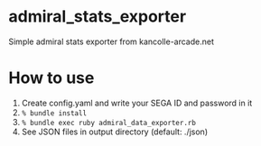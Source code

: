 # admiral_stats_exporter

Simple admiral stats exporter from kancolle-arcade.net

# How to use

1. Create config.yaml and write your SEGA ID and password in it
2. `% bundle install`
3. `% bundle exec ruby admiral_data_exporter.rb`
4. See JSON files in output directory (default: ./json)